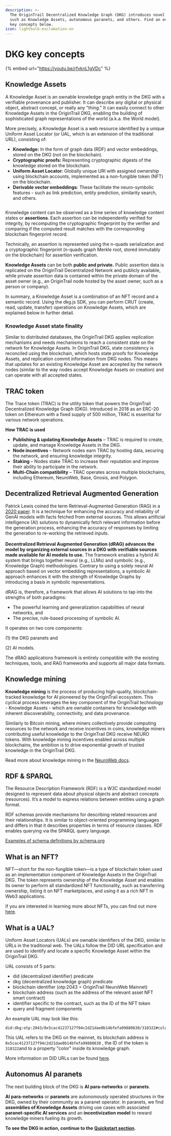 ```yaml
---
description: >-
  The OriginTrail Decentralized Knowledge Graph (DKG) introduces novel concepts,
  such as Knowledge Assets, autonomous paranets, and others. Find an overview of
  key concepts below.
icon: lightbulb-exclamation-on
---
```


# DKG key concepts

{% embed url="https://youtu.be/rfvknL1gVDc" %}

## Knowledge Assets

A Knowledge Asset is an ownable knowledge graph entity in the DKG with a verifiable provenance and publisher. It can describe any digital or physical object, abstract concept, or really any "thing." It can easily connect to other Knowledge Assets in the OriginTrail DKG, enabling the building of sophisticated graph representations of the world (a.k.a. the World model).

More precisely, a Knowledge Asset is a web resource identified by a unique Uniform Asset Locator (or UAL, which is an extension of the traditional URL), consisting of:

* **Knowledge:** In the form of graph data (RDF) and vector embeddings, stored on the DKG (not on the blockchain).
* **Cryptographic proofs:** Representing cryptographic digests of the knowledge stored on the blockchain.
* **Uniform Asset Locator**: Globally unique URI with assigned ownership using blockchain accounts, implemented as a non-fungible token (NFT) on the blockchain.
* **Derivable vector embeddings**: These facilitate the neuro-symbolic features - such as link prediction, entity prediction, similarity search, and others.



<figure><img src="../.gitbook/assets/Screenshot 2024-06-13 at 22.59.48.png" alt=""><figcaption></figcaption></figure>

Knowledge content can be observed as a time series of knowledge content states or **assertions**. Each assertion can be independently verified for integrity, by recomputing the cryptographic fingerprint by the verifier and comparing if the computed result matches with the corresponding blockchain fingerprint record.

Technically, an assertion is represented using the n-quads serialization and a cryptographic fingerprint (n-quads graph Merkle root, stored immutably on the blockchain) for assertion verification.

**Knowledge Assets** can be both **public and private.** Public assertion data is replicated on the OriginTrail Decentralized Network and publicly available, while private assertion data is contained within the private domain of the asset owner (e.g., an OriginTrail node hosted by the asset owner, such as a person or company).

In summary, a Knowledge Asset is a combination of an NFT record and a semantic record. Using the dkg.js SDK, you can perform CRUT (create, read, update, transfer) operations on Knowledge Assets, which are explained below in further detail.

### Knowledge Asset state finality

Similar to distributed databases, the OriginTrail DKG applies replication mechanisms and needs mechanisms to reach a consistent state on the network for Knowledge Assets. In OriginTrail DKG, state consistency is reconciled using the blockchain, which hosts state proofs for Knowledge Assets, and replication commit information from DKG nodes. This means that updates for an existing Knowledge Asset are accepted by the network nodes (similar to the way nodes accept Knowledge Assets on creation) and can operate with all accepted states.

## TRAC token

The Trace token (TRAC) is the utility token that powers the OriginTrail Decentralized Knowledge Graph (DKG). Introduced in 2018 as an ERC-20 token on Ethereum with a fixed supply of 500 million, TRAC is essential for various network operations.

**How TRAC is used**

* **Publishing & updating Knowledge Assets** – TRAC is required to create, update, and manage Knowledge Assets in the DKG.
* **Node incentives** – Network nodes earn TRAC by hosting data, securing the network, and ensuring knowledge integrity.
* **Staking** – Nodes stake TRAC to increase their reputation and improve their ability to participate in the network.
* **Multi-Chain compatibility** – TRAC operates across multiple blockchains, including Ethereum, NeuroWeb, Base, Gnosis, and Polygon.

## Decentralized Retrieval Augmented Generation

Patrick Lewis coined the term Retrieval-Augmented Generation (RAG) in a [2020 paper](https://arxiv.org/pdf/2005.11401.pdf). It is a technique for enhancing the accuracy and reliability of GenAI models with facts fetched from external sources. This allows artificial intelligence (AI) solutions to dynamically fetch relevant information before the generation process, enhancing the accuracy of responses by limiting the generation to re-working the retrieved inputs. \
\
**Decentralized Retrieval Augmented Generation (dRAG) advances the model by organizing external sources in a DKG with verifiable sources made available for AI models to use.** The framework enables a hybrid AI system that brings together neural (e.g., LLMs) and symbolic (e.g., Knowledge Graph) methodologies. Contrary to using a solely neural AI approach based on vector embedding representations, a symbolic AI approach enhances it with the strength of Knowledge Graphs by introducing a basis in symbolic representations.

dRAG is, therefore, a framework that allows AI solutions to tap into the strengths of both paradigms:&#x20;

* The powerful learning and generalization capabilities of neural networks, and&#x20;
* The precise, rule-based processing of symbolic AI.&#x20;

It operates on two core components:

(1) the DKG paranets and&#x20;

(2) AI models.&#x20;

The dRAG applications framework is entirely compatible with the existing techniques, tools, and RAG frameworks and supports all major data formats.&#x20;

## Knowledge mining

**Knowledge mining** is the process of producing high-quality, blockchain-tracked knowledge for AI pioneered by the OriginTrail ecosystem. This cyclical process leverages the key component of the OriginTrail technology - Knowledge Assets - which are ownable containers for knowledge with inherent discoverability, connectivity, and data provenance.

Similarly to Bitcoin mining, where miners collectively provide computing resources to the network and receive incentives in coins, knowledge miners contributing useful knowledge to the OriginTrail DKG receive NEURO tokens. With knowledge mining incentives enabled across multiple blockchains, the ambition is to drive exponential growth of trusted knowledge in the OriginTrail DKG.

Read more about knowledge mining in the [NeuroWeb docs](https://docs.neuroweb.ai/knowledge-mining).

## RDF & SPARQL

The Resource Description Framework (RDF) is a W3C standardized model designed to represent data about physical objects and abstract concepts (resources). It’s a model to express relations between entities using a graph format.

RDF schemas provide mechanisms for describing related resources and their relationships. It is similar to object-oriented programming languages and differs in that it describes properties in terms of resource classes. RDF enables querying via the SPARQL query language.

[Examples of schema definitions by schema.org](https://schema.org/docs/schemas.html)

## What is an NFT?

NFT—short for the non-fungible token—is a type of blockchain token used as an implementation component of Knowledge Assets in the OriginTrail DKG. The token represents ownership of the Knowledge Asset and enables its owner to perform all standardized NFT functionality, such as transferring ownership, listing it on NFT marketplaces, and using it as a rich NFT in Web3 applications.

If you are interested in learning more about NFTs, you can find out more [here](https://en.wikipedia.org/wiki/Non-fungible_token).

## What is a UAL?

Uniform Asset Locators (UALs) are ownable identifiers of the DKG, similar to URLs in the traditional web. The UALs follow the DID URL specification and are used to identify and locate a specific Knowledge Asset within the OriginTrail DKG.&#x20;

UAL consists of 5 parts:

* did (decentralized identifier) predicate
* dkg (decentralized knowledge graph) predicate
* blockchain identifier (otp:2043 = OriginTrail NeuroWeb Mainnet)
* blockchain address (such as the address of the relevant asset NFT smart contract)
* identifier specific to the contract, such as the ID of the NFT token
* query and fragment components

An example UAL may look like this:

```
did:dkg:otp:2043/0x5cac41237127f94c2d21dae0b14bfefa99880630/318322#color
```

This UAL refers to the DKG on the mainnet, its blockchain address is `0x5cac41237127f94c2d21dae0b14bfefa99880630` , the ID of the token is `318322`and to a property "color" inside its knowledge graph.

More information on DID URLs can be found [here](https://www.w3.org/TR/did-core/#did-url-syntax).

## Autonomus AI paranets

The next building block of the DKG is **AI para-networks** or **paranets**.

**AI para-networks** or **paranets** are autonomously operated structures in the DKG, owned by their community as a paranet operator. In paranets, we find **assemblies of Knowledge Assets** driving use cases with associated **paranet-specific AI services** and an **incentivization model** to reward knowledge miners fueling its growth.&#x20;

**To see the DKG in action, continue to the** [**Quickstart section**](../build-with-dkg/quickstart-test-drive-the-dkg-in-5-mins.md)**.**
